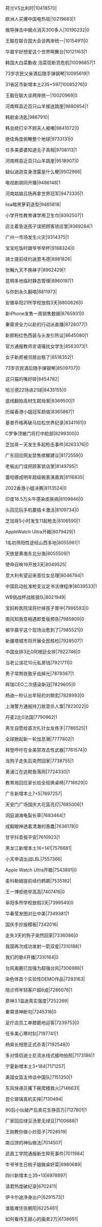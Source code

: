 荷兰VS比利时|10418570|

欧洲人买爆中国电热毯|10219683|1

俄导弹击中据点消灭300多人|10190232|0

王毅在联合国大会谈两岸统一|10154911|0

华晨宇好想爱这个世界啊舞台|10121163|1

韩国大白菜歉收 泡菜现断货危机|10096857|1

73岁农民父亲酒后随手弹钢琴|10095619|1

31省区市新增本土235+597|10085276|0

王毅在联大谈两岸统一|10020969|0

河南辉县近百只山羊接连跳崖|9880954|1

韩剧金汤匙|9867910|

韩总统打伞不顾夫人被嘲|9841072|0

绝佳角度俯瞰整个地球|9733131|0

任多美婆婆知道无子真相|9708113|1

河南辉县近百只山羊跳崖|9518907|0

疑似迪迦变身泄露是什么梗|9502966|

电视剧胡同开播|9486148|1

河南姑娘吕扬再拿世界冠军|9473335|1

lisa暗黑萝莉造型|9465818|

小学开性教育课学用卫生巾|9392507|1

店主着急送孩子误把顾客锁店里|9369284|1

广州一市场发生火灾|9314375|1

宝宝吃饭时跟爷爷举杯|9168324|0

骑士提前续约迪恩韦德|8981826|

张翰九天不换袜子|8962429|1

昆明多地临时静态管理|8960197|1

与你到永久翻唱|8811973|

安徽阜阳21所学校放假3天|8800626|0

新iPhone发售一周销售数据|8765931|0

秦霄贤全力以赴的行动派直播|8726077|1

新郎粉红色西装与头发引热议|8645080|1

官方通报教师言语骚扰女学生|8563073|1

女子新房被邻居出租了|8518352|1

73岁农民酒后随手弹钢琴|8509707|0

这只猫的嘴好碎|8454782|

哈兰德22场进21球|8435155|0

底线翻拍高材生弑母案|8369500|1

历届香港小姐冠军颜值|8365867|1

基普乔格再破马拉松世界纪录|8341161|0

C罗争顶被门将打中脸部|8299300|0

芝加哥一天发生多起枪击事件|8263376|0

广东回应网友禁售槟榔建议|8172559|0

老板出门误把顾客锁店里|8149795|1

蕾哈娜成明年超级碗表演嘉宾|8116835|

2022香港小姐决赛|8113524|0

印度18.5万头牛感染皮肤病|8109846|0

头回见玩手机要插卡激活|8109734|0

芝加哥5小时发生11起枪击|8106590|1

AppleWatch Ultra开箱|8079429|1

1名初筛阳性途经山西多地|8055961|1

天放是黄渤东北分渤|8055509|1

使命召唤19开放3天|8049525|

意大利有望迎来首位女总理|8046784|1

中国启动批准枪支议定书法律程序|8039533|1

WB挑战杯战胜狼队|8021949|

宝妈称医院误将针掉孩子胃中|7986593|0

南风知我意相遇即爱版预告|7985909|0

被华晨宇这个现场治愈到了|7985521|0

新疆塔城市将开展全民核检|7928507|1

中国女排3比0阿根廷女排|7922746|0

当老公误花10元私房钱|7921711|0

男子常熬夜致牙齿掉光|7879367|1

辉瑞CEO二次感染新冠|7829605|0

杨迪一秒认出年轻的刘畊宏|7828993|0

上海警方通报持刀故意杀人案|7823022|0

丹麦2比0法国|7790962|1

男生自愿给首次扎针女友练手|7786525|1

全球掀起新一轮加息潮|7777802|1

拜登呼吁在全美禁攻击性武器|7761574|0

当狗子走失后突然回家|7738755|1

黄浦江在逃鳄鱼落网|7724330|1

教育局回应家长给全班换桌椅|7716629|0

广东新增本土7+5|7697257|

天安门广场国庆大花篮亮灯|7685006|1

洞庭湖滩龟裂长草|7683464|1

成毅眼神透着清澈的愚蠢|7636178|0

甘宇抖音报平安|7610923|1

黑龙江新增本土16+141|7576681|

小天申请出战LBL|7557366|

Apple Watch Ultra开箱|7543891|0

麦科勒姆提前续约鹈鹕|7535182|

王一博拒绝举高高|7407416|0

阜阳多所学校放假3天|7399549|0

华春莹发图对比中美|7349381|1

国庆手抄报模板|7342016|

走失3天的狗子突然回家|7336086|0

我国再次成功发射一箭双星|7310188|1

我们的歌4开播|7310184|0

台风奥鹿已加强为超强台风|7306988|1

染色体首个实验性DEMO作品|7293163|

陪诊师年轻客户超6成|7286076|1

原神3.1温迪真实强度|7252269|

秦霄贤神断句|7245316|0

足疗店员工单膝跪地迎客|7239753|0

任多美心寒时刻|7197741|1

杨紫长相思正式杀青|7192548|0

多对情侣迪士尼流水线式接吻拍照|7173186|1

宁夏新增本土3+184|7171257|

美国女篮主帅谈中国队|7151350|1

东风快递员撂下碗爬楼救火|7146631|

昆仑玻璃真机实摔|7130494|

90后小伙破产后卖花生挣百万|7127801|1

厂家回应绿豆汤里无绿豆|7100688|1

王刚教你做小炒茄子|7028519|

南瓜饼的神仙做法|7014507|

武昌工学院通报新生猝死事件|7011984|

牛爷爷生日桃子姐做桌好菜|6980689|

四川新增本土35+13|6978897|

请君热度破纪录|6702411|

伊卡尔迪净身出户|6291573|1

谁能难住张朝阳|6225461|

如何看待王甜心的画卖2万|6138691|

